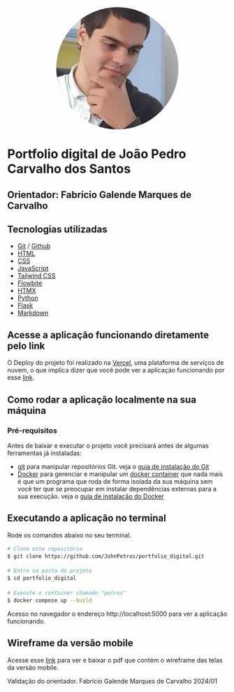 <div align="center">
  <img src="./mgt/petros.jpeg" align="center" width="280" height="280" style="border-radius: 50%; object-fit: cover;" />
</div>

# Portfolio digital de João Pedro Carvalho dos Santos

## Orientador: Fabrício Galende Marques de Carvalho

## Tecnologias utilizadas

- [Git](https://git-scm.com/) / [Github](https://github.com/)
- [HTML](https://developer.mozilla.org/pt-BR/docs/Web/HTML)
- [CSS](https://developer.mozilla.org/pt-BR/docs/Web/CSS)
- [JavaScript](https://developer.mozilla.org/pt-BR/docs/Web/JavaScript)
- [Tailwind CSS](https://tailwindcss.com/)
- [Flowbite](https://flowbite.com/)
- [HTMX](https://htmx.org/)
- [Python](https://www.python.org/)
- [Flask](https://flask.palletsprojects.com/en/3.0.x/)
- [Markdown](https://www.markdownguide.org/)

## Acesse a aplicação funcionando diretamente pelo link
O Deploy do projeto foi realizado na [Vercel](https://vercel.com/home), uma plataforma de serviços de nuvem, o que implica dizer que você pode ver a aplicação funcionando por esse [link](https://portfolio-digital-501pu7ryi-johnpetros-projects.vercel.app/).

## Como rodar a aplicação localmente na sua máquina

### Pré-requisitos

Antes de baixar e executar o projeto você precisará antes de algumas ferramentas já instaladas:

- [git](https://git-scm.com/) para manipular repositórios Git.
veja o [guia de instalação do Git](https://git-scm.com/downloads)
- [Docker](https://www.docker.com/) para gerenciar e manipular um [docker container](https://www.docker.com/resources/what-container/) que nada mais é que um programa que roda de forma isolada da sua máquina sem você ter que se preocupar em instalar dependências externas para a sua execução.
veja o [guia de instalação do Docker](https://docs.docker.com/engine/install/)

## Executando a aplicação no terminal

Rode os comandos abaixo no seu terminal.

```bash
# Clone este repositório
$ git clone https://github.com/JohnPetros/portfolio_digital.git

# Entre na pasta do projeto
$ cd portfolio_digital

# Execute o container chamado "petros"
$ docker compose up --build

```

Acesso no navegador o endereço http://localhost:5000 para ver a aplicação funcionando.

## Wireframe da versão mobile

Acesse esse [link](https://github.com/JohnPetros/portfolio_digital/blob/main/mgt/mobile-wireframe.pdf) para ver e baixar o pdf que contém o wireframe das telas da versão mobile.

Validação do orientador. Fabrício Galende Marques de Carvalho 2024/01
